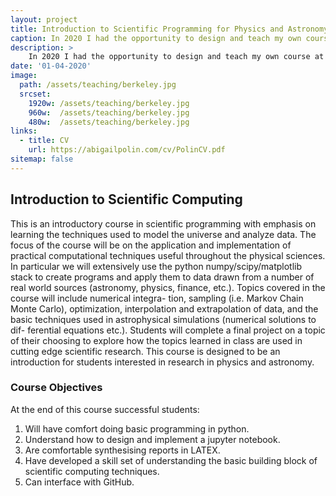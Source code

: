 ```yaml
---
layout: project
title: Introduction to Scientific Programming for Physics and Astronomy
caption: In 2020 I had the opportunity to design and teach my own course at UC Berkeley, Introduction to Scientific Computing for Physics and Astronomy. The focus of the course was the application and implementation of practical computational techniques. 
description: >
    In 2020 I had the opportunity to design and teach my own course at UC Berkeley, Introduction to Scientific Computing for Physics and Astronomy. I intended this course to fill a gap in the undergraduate curriculum where no computing course was required for the undergraduate astronomy majors. The focus of the course was the application and implementation of practical computational techniques. My goal was that students leave with the computational fluency needed to participate in scientific research at the level of an undergraduate, e.g. at an NSF REU. Below is a description of my course and sylllabus if you are interested in staring such a course at your institution and would like to see more of my materials, please shoot me an email.
date: '01-04-2020'
image: 
  path: /assets/teaching/berkeley.jpg
  srcset: 
    1920w: /assets/teaching/berkeley.jpg
    960w:  /assets/teaching/berkeley.jpg
    480w:  /assets/teaching/berkeley.jpg
links:   
  - title: CV
    url: https://abigailpolin.com/cv/PolinCV.pdf
sitemap: false
---
```


## Introduction to Scientific Computing

This is an introductory course in scientific programming with emphasis on learning the techniques used to model the universe and analyze data. The focus of the course will be on the application and implementation of practical computational techniques useful throughout the physical sciences. In particular we will extensively use the python numpy/scipy/matplotlib stack to create programs and apply them to data drawn from a number of real world sources (astronomy, physics, finance, etc.). Topics covered in the course will include numerical integra- tion, sampling (i.e. Markov Chain Monte Carlo), optimization, interpolation and extrapolation of data, and the basic techniques used in astrophysical simulations (numerical solutions to dif- ferential equations etc.). Students will complete a final project on a topic of their choosing to explore how the topics learned in class are used in cutting edge scientific research. This course is designed to be an introduction for students interested in research in physics and astronomy.

### Course Objectives
At the end of this course successful students:
1. Will have comfort doing basic programming in python.
2. Understand how to design and implement a jupyter notebook.
3. Are comfortable synthesising reports in LATEX.
4. Have developed a skill set of understanding the basic building block of scientific computing techniques.
5. Can interface with GitHub.

